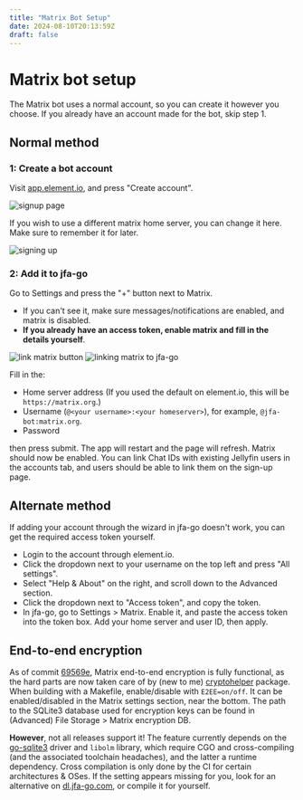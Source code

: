 ```yaml
---
title: "Matrix Bot Setup"
date: 2024-08-10T20:13:59Z
draft: false
---
```


# Matrix bot setup

The Matrix bot uses a normal account, so you can create it however you choose. If you already have an account made for the bot, skip step 1.

## Normal method

### 1: Create a bot account

Visit [app.element.io](https://app.element.io), and press "Create account".

![signup page](/matrix/1.png)

If you wish to use a different matrix home server, you can change it here. Make sure to remember it for later.

![signing up](/matrix/2.png)

### 2: Add it to jfa-go

Go to Settings and press the "+" button next to Matrix.
* If you can't see it, make sure messages/notifications are enabled, and matrix is disabled. 
* **If you already have an access token, enable matrix and fill in the details yourself**.

![link matrix button](/matrix/3.png)
![linking matrix to jfa-go](/matrix/4.png)

Fill in the:
* Home server address (If you used the default on element.io, this will be `https://matrix.org`.)
* Username (`@<your username>:<your homeserver>`), for example, `@jfa-bot:matrix.org`.
* Password

then press submit. The app will restart and the page will refresh. Matrix should now be enabled.
You can link Chat IDs with existing Jellyfin users in the accounts tab, and users should be able to link them on the sign-up page.

## Alternate method

If adding your account through the wizard in jfa-go doesn't work, you can get the required access token yourself. 
* Login to the account through element.io.
* Click the dropdown next to your username on the top left and press "All settings".
* Select "Help & About" on the right, and scroll down to the Advanced section. 
* Click the dropdown next to "Access token", and copy the token.
* In jfa-go, go to Settings > Matrix. Enable it, and paste the access token into the token box. Add your home server and user ID, then apply.

## End-to-end encryption

As of commit [69569e](https://github.com/hrfee/jfa-go/commit/69569e), Matrix end-to-end encryption is fully functional, as the hard parts are now taken care of by (new to me) [cryptohelper](https://pkg.go.dev/maunium.net/go/mautrix/crypto/cryptohelper) package. When building with a Makefile, enable/disable with `E2EE=on/off`. It can be enabled/disabled in the Matrix settings section, near the bottom. The path to the SQLite3 database used for encryption keys can be found in (Advanced) File Storage > Matrix encryption DB.

**However**, not all releases support it! The feature currently depends on the [go-sqlite3](https://wiki.jfa-go.com/docs/tls/) driver and `libolm` library, which require CGO and cross-compiling (and the associated toolchain headaches), and the latter a runtime dependency. Cross compilation is only done by the CI for certain architectures & OSes. If the setting appears missing for you, look for an alternative on [dl.jfa-go.com](https://dl.jfa-go.com), or compile it for yourself.
